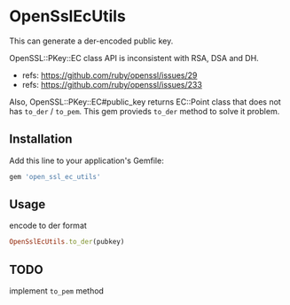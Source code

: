 # OpenSslEcUtils

This can generate a der-encoded public key.

OpenSSL::PKey::EC class API is inconsistent with RSA, DSA and DH.
- refs: https://github.com/ruby/openssl/issues/29
- refs: https://github.com/ruby/openssl/issues/233

Also, OpenSSL::PKey::EC#public_key returns EC::Point class that does not has `to_der` / `to_pem`.
This gem provieds `to_der` method to solve it problem.

## Installation

Add this line to your application's Gemfile:

```ruby
gem 'open_ssl_ec_utils'
```

## Usage

encode to der format

```ruby
OpenSslEcUtils.to_der(pubkey)
```

## TODO

implement `to_pem` method
